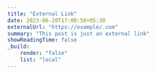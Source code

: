 ```yaml
---
title: "External Link"
date: 2023-06-20T17:00:58+05:30
externalUrl: "https://example/.com"
summary: "This post is just an external link"
showReadingTime: false
_build:
    render: "false"
    list: "local"
---
```

